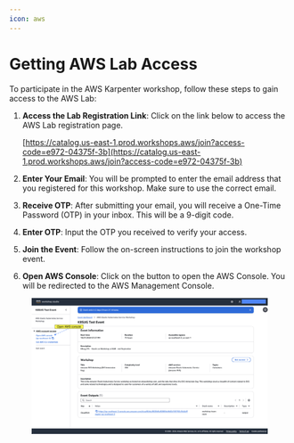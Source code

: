 ```yaml
---
icon: aws
---
```


# Getting AWS Lab Access

To participate in the AWS Karpenter workshop, follow these steps to gain access to the AWS Lab:

1.  **Access the Lab Registration Link**: Click on the link below to access the AWS Lab registration page.

    [https://catalog.us-east-1.prod.workshops.aws/join?access-code=e972-04375f-3b](https://catalog.us-east-1.prod.workshops.aws/join?access-code=e972-04375f-3b)
2. **Enter Your Email**: You will be prompted to enter the email address that you registered for this workshop. Make sure to use the correct email.
3. **Receive OTP**: After submitting your email, you will receive a One-Time Password (OTP) in your inbox. This will be a 9-digit code.
4. **Enter OTP**: Input the OTP you received to verify your access.
5. **Join the Event**: Follow the on-screen instructions to join the workshop event.
6. **Open AWS Console**: Click on the button to open the AWS Console. You will be redirected to the AWS Management Console.

<figure><img src="../.gitbook/assets/Join Event.png" alt=""><figcaption></figcaption></figure>
